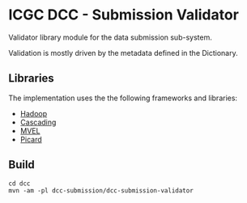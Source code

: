 # ICGC DCC - Submission Validator

Validator library module for the data submission sub-system. 

Validation is mostly driven by the metadata defined in the Dictionary. 

## Libraries

The implementation uses the the following frameworks and libraries:

- [Hadoop](http://hadoop.apache.org/)
- [Cascading](http://www.cascading.org/)
- [MVEL](https://en.wikisource.org/wiki/MVEL_Language_Guide)
- [Picard](http://broadinstitute.github.io/picard/)

## Build

	cd dcc
	mvn -am -pl dcc-submission/dcc-submission-validator

	


